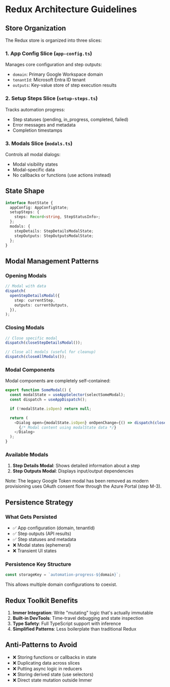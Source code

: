 # Redux Architecture Guidelines

## Store Organization

The Redux store is organized into three slices:

### 1. App Config Slice (`app-config.ts`)

Manages core configuration and step outputs:

- `domain`: Primary Google Workspace domain
- `tenantId`: Microsoft Entra ID tenant
- `outputs`: Key-value store of step execution results

### 2. Setup Steps Slice (`setup-steps.ts`)

Tracks automation progress:

- Step statuses (pending, in_progress, completed, failed)
- Error messages and metadata
- Completion timestamps

### 3. Modals Slice (`modals.ts`)

Controls all modal dialogs:

- Modal visibility states
- Modal-specific data
- No callbacks or functions (use actions instead)

## State Shape

```typescript
interface RootState {
  appConfig: AppConfigState;
  setupSteps: {
    steps: Record<string, StepStatusInfo>;
  };
  modals: {
    stepDetails: StepDetailsModalState;
    stepOutputs: StepOutputsModalState;
  };
}
```

## Modal Management Patterns

### Opening Modals

```typescript
// Modal with data
dispatch(
  openStepDetailsModal({
    step: currentStep,
    outputs: currentOutputs,
  }),
);
```

### Closing Modals

```typescript
// Close specific modal
dispatch(closeStepDetailsModal());

// Close all modals (useful for cleanup)
dispatch(closeAllModals());
```

### Modal Components

Modal components are completely self-contained:

```typescript
export function SomeModal() {
  const modalState = useAppSelector(selectSomeModal);
  const dispatch = useAppDispatch();

  if (!modalState.isOpen) return null;

  return (
    <Dialog open={modalState.isOpen} onOpenChange={() => dispatch(closeSomeModal())}>
      {/* Modal content using modalState data */}
    </Dialog>
  );
}
```

### Available Modals

1. **Step Details Modal**: Shows detailed information about a step
2. **Step Outputs Modal**: Displays input/output dependencies

Note: The legacy Google Token modal has been removed as modern provisioning uses OAuth consent flow through the Azure Portal (step M-3).

## Persistence Strategy

### What Gets Persisted

- ✅ App configuration (domain, tenantId)
- ✅ Step outputs (API results)
- ✅ Step statuses and metadata
- ❌ Modal states (ephemeral)
- ❌ Transient UI states

### Persistence Key Structure

```typescript
const storageKey = `automation-progress-${domain}`;
```

This allows multiple domain configurations to coexist.

## Redux Toolkit Benefits

1. **Immer Integration**: Write "mutating" logic that's actually immutable
2. **Built-in DevTools**: Time-travel debugging and state inspection
3. **Type Safety**: Full TypeScript support with inference
4. **Simplified Patterns**: Less boilerplate than traditional Redux

## Anti-Patterns to Avoid

- ❌ Storing functions or callbacks in state
- ❌ Duplicating data across slices
- ❌ Putting async logic in reducers
- ❌ Storing derived state (use selectors)
- ❌ Direct state mutation outside Immer
